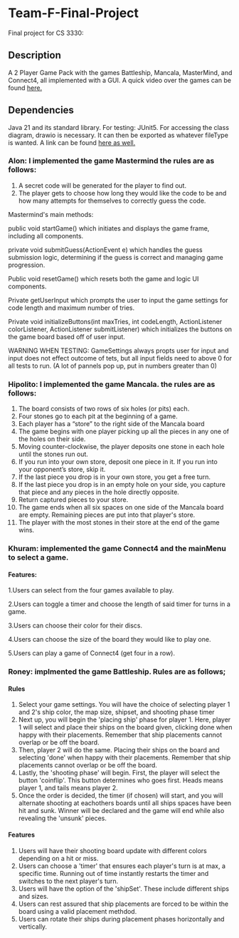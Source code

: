 # Team-F-Final-Project
Final project for CS 3330: 


## Description
A 2 Player Game Pack with the games Battleship, Mancala, MasterMind, and Connect4, all implemented with a GUI. A quick video over the games can be found [here.](https://mailmissouri-my.sharepoint.com/:v:/g/personal/hskht_umsystem_edu/EdFkmfAMefJIhvs2eESP0nMBZ127MeebDqpQZLu53Jwe3A?nav=eyJyZWZlcnJhbEluZm8iOnsicmVmZXJyYWxBcHAiOiJPbmVEcml2ZUZvckJ1c2luZXNzIiwicmVmZXJyYWxBcHBQbGF0Zm9ybSI6IldlYiIsInJlZmVycmFsTW9kZSI6InZpZXciLCJyZWZlcnJhbFZpZXciOiJNeUZpbGVzTGlua0NvcHkifX0&e=h2860N)

## Dependencies
Java 21 and its standard library. For testing: JUnit5. For accessing the class diagram, drawio is necessary. It can then be exported as whatever fileType is wanted. A link can be found [here as well.](https://drive.google.com/file/d/15RiNaHoyckeNG9rCiNcXcYdCVryHW-D0/view?usp=sharing)



### Alon: I implemented the game Mastermind the rules are as follows:
1. A secret code will be generated for the player to find out.
2. The player gets to choose how long they would like the code to be and how many attempts for themselves to correctly guess the code.

Mastermind's main methods:

public void startGame() which initiates and displays the game frame, including all components.

private void submitGuess(ActionEvent e) which handles the guess submission logic, determining if the guess is correct and managing game progression.

Public void resetGame() which resets both the game and logic UI components.

Private getUserInput which prompts the user to input the game settings for code length and maximum number of tries.

Private void initializeButtons(int maxTries, int codeLength, ActionListener colorListener, ActionListener submitListener) which initializes the buttons on the game board based off of user input.

WARNING WHEN TESTING: GameSettings always propts user for input and input does not effect outcome of tets, but all input fields need to above 0 for all tests to run. (A lot of pannels pop up, put in numbers greater than 0)


### Hipolito: I implemented the game Mancala. the rules are as follows:
1. The board consists of two rows of six holes (or pits) each.
2. Four stones go to each pit at the beginning of a game.
3. Each player has a “store” to the right side of the Mancala board
4. The game begins with one player picking up all the pieces in any one of the holes on their side.
5. Moving counter-clockwise, the player deposits one stone in each hole until the stones run out.
6. If you run into your own store, deposit one piece in it. If you run into your opponent’s store, skip it.
7. If the last piece you drop is in your own store, you get a free turn.
8. If the last piece you drop is in an empty hole on your side, you capture that piece and any pieces in the hole directly opposite.
9. Return captured pieces to your store.
10. The game ends when all six spaces on one side of the Mancala board are empty. Remaining pieces are put into that player's store.
11. The player with the most stones in their store at the end of the game wins.


### Khuram: implemented the game Connect4 and the mainMenu to select a game.
#### Features:
1.Users can select from the four games available to play.

2.Users can toggle a timer and choose the length of said timer for turns in a game.

3.Users can choose their color for their discs.

4.Users can choose the size of the board they would like to play one.

5.Users can play a game of Connect4 (get four in a row).


### Roney: implmented the game Battleship. Rules are as follows;
#### Rules
1. Select your game settings. You will have the choice of selecting player 1 and 2's ship color, the map size, shipset, and shooting phase timer
2. Next up, you will begin the 'placing ship' phase for player 1. Here, player 1 will select and place their ships on the board given, clicking done when happy with their placements. Remember that ship placements cannot overlap or be off the board.
3. Then, player 2 will do the same. Placing their ships on the board and selecting 'done' when happy with their placements. Remember that ship placements cannot overlap or be off the board.
4. Lastly, the 'shooting phase' will begin. First, the player will select the button 'coinflip'. This button determines who goes first. Heads means player 1, and tails means player 2.
5. Once the order is decided, the timer (if chosen) will start, and you will alternate shooting at eachothers boards until all ships spaces have been hit and sunk. Winner will be declared and the game will end while also revealing the 'unsunk' pieces.

#### Features 
1. Users will have their shooting board update with different colors depending on a hit or miss.
2. Users can choose a 'timer' that ensures each player's turn is at max, a specific time. Running out of time instantly restarts the timer and switches to the next player's turn.
3. Users will have the option of the 'shipSet'. These include different ships and sizes.
4. Users can rest assured that ship placements are forced to be within the board using a valid placement methdod.
5. Users can rotate their ships during placement phases horizontally and vertically.
